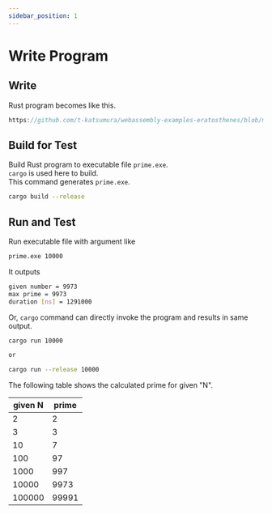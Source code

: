 ```yaml
---
sidebar_position: 1
---
```


# Write Program

## Write

Rust program becomes like this.

```rust reference
https://github.com/t-katsumura/webassembly-examples-eratosthenes/blob/main/rust/src/lib.rs#L13-L61
```

## Build for Test

Build Rust program to executable file `prime.exe`.  
`cargo` is used here to build.  
This command generates `prime.exe`.

```bash title="build"
cargo build --release
```

## Run and Test

Run executable file with argument like

```bash title="invoke prime function"
prime.exe 10000
```

It outputs

```bash title="output"
given number = 9973
max prime = 9973
duration [ns] = 1291000
```

Or, `cargo` command can directly invoke the program and results in same output.

```bash title="directly invoke prime function"
cargo run 10000

or

cargo run --release 10000
```

The following table shows the calculated prime for given "N".

| given N | prime |
| ------- | ----- |
| 2       | 2     |
| 3       | 3     |
| 10      | 7     |
| 100     | 97    |
| 1000    | 997   |
| 10000   | 9973  |
| 100000  | 99991 |
